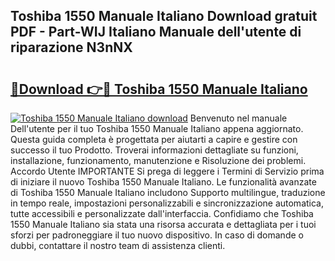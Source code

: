 ## Toshiba 1550 Manuale Italiano Download gratuit PDF - Part-WIJ Italiano Manuale dell'utente di riparazione N3nNX

# <h2><a href="http://dfb4mow.blite.top/?on=Toshiba+1550+Manuale+Italiano">🔗Download 👉🔴 Toshiba 1550 Manuale Italiano</a></h2>

[![Toshiba 1550 Manuale Italiano download](https://i.imgur.com/lujVjoI.png)](http://dfb4mow.blite.top/?on=Toshiba+1550+Manuale+Italiano)
Benvenuto nel manuale Dell'utente per il tuo Toshiba 1550 Manuale Italiano appena aggiornato. Questa guida completa è progettata per aiutarti a capire e gestire con successo il tuo Prodotto. Troverai informazioni dettagliate su funzioni, installazione, funzionamento, manutenzione e Risoluzione dei problemi. Accordo Utente IMPORTANTE Si prega di leggere i Termini di Servizio prima di iniziare il nuovo Toshiba 1550 Manuale Italiano. Le funzionalità avanzate di Toshiba 1550 Manuale Italiano includono Supporto multilingue, traduzione in tempo reale, impostazioni personalizzabili e sincronizzazione automatica, tutte accessibili e personalizzate dall'interfaccia. Confidiamo che Toshiba 1550 Manuale Italiano sia stata una risorsa accurata e dettagliata per i tuoi sforzi per padroneggiare il tuo nuovo dispositivo. In caso di domande o dubbi, contattare il nostro team di assistenza clienti.

